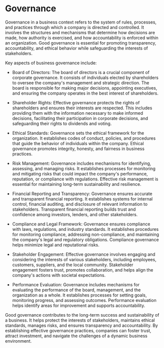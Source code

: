 # Governance

Governance in a business context refers to the system of rules, processes, and practices through which a company is directed and controlled. It involves the structures and mechanisms that determine how decisions are made, how authority is exercised, and how accountability is enforced within an organization. Good governance is essential for promoting transparency, accountability, and ethical behavior while safeguarding the interests of stakeholders.

Key aspects of business governance include:

* Board of Directors: The board of directors is a crucial component of corporate governance. It consists of individuals elected by shareholders to oversee the company's management and strategic direction. The board is responsible for making major decisions, appointing executives, and ensuring the company operates in the best interest of shareholders.

* Shareholder Rights: Effective governance protects the rights of shareholders and ensures their interests are respected. This includes providing them with the information necessary to make informed decisions, facilitating their participation in corporate decisions, and safeguarding their rights to dividends and voting.

* Ethical Standards: Governance sets the ethical framework for the organization. It establishes codes of conduct, policies, and procedures that guide the behavior of individuals within the company. Ethical governance promotes integrity, honesty, and fairness in business practices.

* Risk Management: Governance includes mechanisms for identifying, assessing, and managing risks. It establishes processes for monitoring and mitigating risks that could impact the company's performance, reputation, or compliance with regulations. Effective risk management is essential for maintaining long-term sustainability and resilience.

* Financial Reporting and Transparency: Governance ensures accurate and transparent financial reporting. It establishes systems for internal control, financial auditing, and disclosure of relevant information to stakeholders. Transparent financial reporting builds trust and confidence among investors, lenders, and other stakeholders.

* Compliance and Legal Framework: Governance ensures compliance with laws, regulations, and industry standards. It establishes procedures for monitoring compliance, addressing non-compliance, and maintaining the company's legal and regulatory obligations. Compliance governance helps minimize legal and reputational risks.

* Stakeholder Engagement: Effective governance involves engaging and considering the interests of various stakeholders, including employees, customers, suppliers, and the local community. Stakeholder engagement fosters trust, promotes collaboration, and helps align the company's actions with societal expectations.

* Performance Evaluation: Governance includes mechanisms for evaluating the performance of the board, management, and the organization as a whole. It establishes processes for setting goals, monitoring progress, and assessing outcomes. Performance evaluation helps identify areas for improvement and supports accountability.

Good governance contributes to the long-term success and sustainability of a business. It helps protect the interests of stakeholders, maintains ethical standards, manages risks, and ensures transparency and accountability. By establishing effective governance practices, companies can foster trust, attract investment, and navigate the challenges of a dynamic business environment.